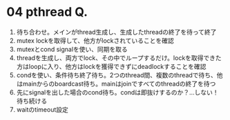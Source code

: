 04 pthread Q.
=======
1. 待ち合わせ。メインがthread生成し、生成したthreadの終了を待って終了
2. mutex lockを取得して、他方がlockされていることを確認
3. mutexとcond signalを使い、同期を取る
4. threadを生成し、両方でlock、その中でループするだけ。lockを取得できた方はloopに入り、他方はlockを獲得できずにdeadlockすることを確認
5. condを使い、条件待ち終了待ち。2つのthread間、複数のthreadで待ち、他はmainからのboardcast待ち。mainはjoinですべてのthreadの終了を待つ
6. 先にsignalを出した場合のcond待ち。condは即抜けするのか？...しない！待ち続ける
7. waitのtimeout設定
